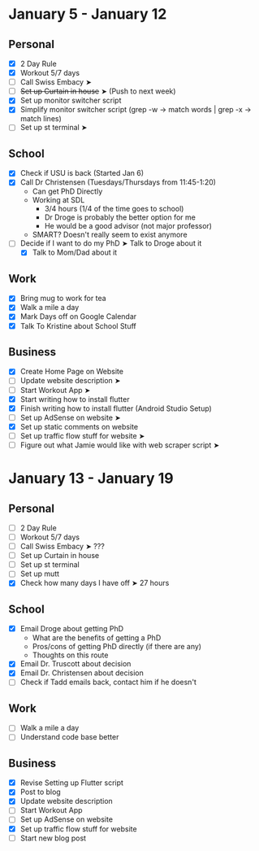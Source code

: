 # January 5 - January 12
## Personal
- [X] 2 Day Rule 
- [X] Workout 5/7 days 
- [ ] Call Swiss Embacy ➤
- [ ] ~~Set up Curtain in house~~ ➤ (Push to next week)
- [X] Set up monitor switcher script
- [X] Simplify monitor switcher script (grep -w -> match words | grep -x -> match lines)
- [ ] Set up st terminal ➤

## School
- [X] Check if USU is back (Started Jan 6)
- [X] Call Dr Christensen (Tuesdays/Thursdays from 11:45-1:20)
    * Can get PhD Directly
    * Working at SDL
        * 3/4 hours (1/4 of the time goes to school)
        * Dr Droge is probably the better option for me
        * He would be a good advisor (not major professor)
    * SMART? Doesn't really seem to exist anymore
- [ ] Decide if I want to do my PhD ➤ Talk to Droge about it
    - [X] Talk to Mom/Dad about it

## Work 
- [X] Bring mug to work for tea
- [X] Walk a mile a day
- [X] Mark Days off on Google Calendar
- [X] Talk To Kristine about School Stuff

## Business 
- [X] Create Home Page on Website
- [ ] Update website description ➤
- [ ] Start Workout App ➤
- [X] Start writing how to install flutter 
- [X] Finish writing how to install flutter (Android Studio Setup) 
- [ ] Set up AdSense on website ➤
- [X] Set up static comments on website 
- [ ] Set up traffic flow stuff for website ➤
- [ ] Figure out what Jamie would like with web scraper script ➤

# January 13 - January 19
## Personal
- [ ] 2 Day Rule 
- [ ] Workout 5/7 days 
- [ ] Call Swiss Embacy ➤ ???
- [ ] Set up Curtain in house 
- [ ] Set up st terminal
- [ ] Set up mutt
- [X] Check how many days I have off ➤ 27 hours

## School
- [X] Email Droge about getting PhD
	* What are the benefits of getting a PhD 
	* Pros/cons of getting PhD directly (if there are any)
	* Thoughts on this route 
- [X] Email Dr. Truscott about decision
- [X] Email Dr. Christensen about decision
- [ ] Check if Tadd emails back, contact him if he doesn't

## Work 
- [ ] Walk a mile a day
- [ ] Understand code base better

## Business
- [X] Revise Setting up Flutter script
- [X] Post to blog
- [X] Update website description
- [ ] Start Workout App
- [ ] Set up AdSense on website
- [X] Set up traffic flow stuff for website
- [ ] Start new blog post

